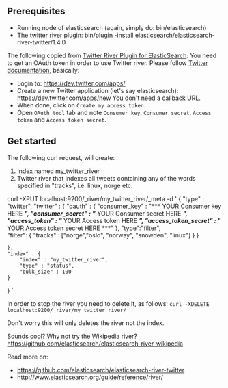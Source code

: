Prerequisites
--------------
* Running node of elasticsearch (again, simply do: bin/elasticsearch)
* The twitter river plugin: bin/plugin -install elasticsearch/elasticsearch-river-twitter/1.4.0

The following copied from [Twitter River Plugin for ElasticSearch](https://github.com/elasticsearch/elasticsearch-river-twitter):
You need to get an OAuth token in order to use Twitter river.
Please follow [Twitter documentation](https://dev.twitter.com/docs/auth/tokens-devtwittercom), basically:

* Login to: https://dev.twitter.com/apps/
* Create a new Twitter application (let's say elasticsearch): https://dev.twitter.com/apps/new
You don't need a callback URL.
* When done, click on `Create my access token`.
* Open `OAuth tool` tab and note `Consumer key`, `Consumer secret`, `Access token` and `Access token secret`.


Get started
-------------------

The following curl request, will create:
1. Index named my_twitter_river
2. Twitter river that indexes all tweets containing any of the words specified in "tracks", i.e. linux, norge etc.
 

curl -XPUT localhost:9200/_river/my_twitter_river/_meta -d '
{
    "type" : "twitter",
    "twitter" : {
        "oauth" : {
            "consumer_key" : "*** YOUR Consumer key HERE ***",
            "consumer_secret" : "*** YOUR Consumer secret HERE ***",
            "access_token" : "*** YOUR Access token HERE ***",
            "access_token_secret" : "*** YOUR Access token secret HERE ***"
        },
        "type":"filter",        
        "filter": {
            "tracks" : ["norge","oslo", "norway", "snowden", "linux"]
            }
        }
                 
    },    
    "index" : {
        "index" : "my_twitter_river",
        "type" : "status",
        "bulk_size" : 100
    }
}
'

In order to stop the river you need to delete it, as follows:
	``curl -XDELETE localhost:9200/_river/my_twitter_river/``

Don't worry this will only deletes the river not the index.



Sounds cool? Why not try the Wikipedia river?
https://github.com/elasticsearch/elasticsearch-river-wikipedia

Read more on: 
* https://github.com/elasticsearch/elasticsearch-river-twitter
* http://www.elasticsearch.org/guide/reference/river/
